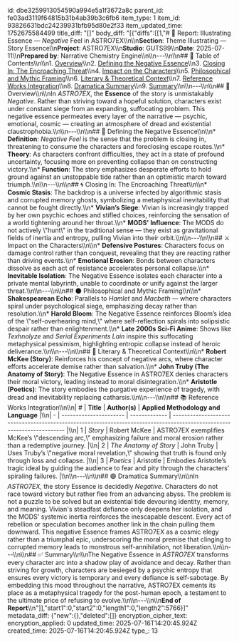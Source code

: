 id: dbe3259913054590a994e5a1f3672a8c
parent_id: fe03ad3119f64815b31b4ab39b3c6fb6
item_type: 1
item_id: 93826631bdc24239931bfb95d80e2f33
item_updated_time: 1752675584499
title_diff: "[]"
body_diff: "[{\"diffs\":[[1,\"# 📘 Report: Illustrating Essence — *Negative* Feel in ASTRO7EX\\\n\\\n**Section**: Theme Illustrating — Story Essence\\\n**Project**: ASTRO7EX\\\n**Studio**: GUTS99\\\n**Date**: 2025-07-11\\\n**Prepared by**: Narrative Chemistry Engine\\\n\\\n---\\\n\\\n## 📓 Table of Contents\\\n\\\n1. [Overview](#overview)\\\n2. [Defining the Negative Essence](#defining-the-negative-essence)\\\n3. [Closing In: The Encroaching Threat](#closing-in-the-encroaching-threat)\\\n4. [Impact on the Characters](#impact-on-the-characters)\\\n5. [Philosophical and Mythic Framing](#philosophical-and-mythic-framing)\\\n6. [Literary & Theoretical Context](#literary--theoretical-context)\\\n7. [Reference Works Integration](#reference-works-integration)\\\n8. [Dramatica Summary](#dramatica-summary)\\\n9. [Summary](#summary)\\\n\\\n---\\\n\\\n## 🧠 Overview\\\n\\\nIn *ASTRO7EX*, the **Essence** of the story is unmistakably *Negative*. Rather than striving toward a hopeful solution, characters exist under constant siege from an expanding, suffocating problem. This negative essence permeates every layer of the narrative — psychic, emotional, cosmic — creating an atmosphere of dread and existential claustrophobia.\\\n\\\n---\\\n\\\n## 🎯 Defining the Negative Essence\\\n\\\n* **Definition**: *Negative Feel* is the sense that the problem is closing in, threatening to consume the characters and foreclosing escape routes.\\\n* **Theory**: As characters confront difficulties, they act in a state of profound uncertainty, focusing more on preventing collapse than on constructing victory.\\\n* **Function**: The story emphasizes desperate efforts to hold ground against an unstoppable tide rather than an optimistic march toward triumph.\\\n\\\n---\\\n\\\n## 🌀 Closing In: The Encroaching Threat\\\n\\\n* **Cosmic Stasis**: The backdrop is a universe infected by algorithmic stasis and corrupted memory ghosts, symbolizing a metaphysical inevitability that cannot be fought directly.\\\n* **Vivian’s Siege**: Vivian is increasingly trapped by her own psychic echoes and stifled choices, reinforcing the sensation of a world tightening around her throat.\\\n* **MODS' Influence**: The MODS do not actively \\\"hunt\\\" in the traditional sense — they exist as gravitational fields of inertia and entropy, pulling Vivian into their orbit.\\\n\\\n---\\\n\\\n## ⚔️ Impact on the Characters\\\n\\\n* **Defensive Postures**: Characters focus on damage control rather than conquest, revealing that they are reacting rather than driving events.\\\n* **Emotional Erosion**: Bonds between characters dissolve as each act of resistance accelerates personal collapse.\\\n* **Inevitable Isolation**: The Negative Essence isolates each character into a private mental labyrinth, unable to coordinate or unify against the larger threat.\\\n\\\n---\\\n\\\n## 🌑 Philosophical and Mythic Framing\\\n\\\n* **Shakespearean Echo**: Parallels to *Hamlet* and *Macbeth* — where characters spiral under psychological siege, emphasizing decay rather than resolution.\\\n* **Harold Bloom**: The Negative Essence reinforces Bloom’s idea of the \\\"self-overhearing mind,\\\" where self-reflection spirals into solipsistic despair rather than enlightenment.\\\n* **Late 2000s Sci-Fi Anime**: Shows like *Texhnolyze* and *Serial Experiments Lain* inspire this suffocating metaphysical pessimism, highlighting entropic collapse instead of heroic deliverance.\\\n\\\n---\\\n\\\n## 📖 Literary & Theoretical Context\\\n\\\n* **Robert McKee (Story)**: Reinforces his concept of negative arcs, where character efforts accelerate demise rather than salvation.\\\n* **John Truby (The Anatomy of Story)**: The Negative Essence in ASTRO7EX denies characters their moral victory, leading instead to moral disintegration.\\\n* **Aristotle (Poetics)**: The story embodies the purgative experience of tragedy, with dread and inevitability replacing catharsis.\\\n\\\n---\\\n\\\n## 📚 Reference Works Integration\\\n\\\n| # | **Title**              | **Author(s)** | **Applied Methodology and Language**                                                                                   |\\\n| - | ---------------------- | ------------- | ---------------------------------------------------------------------------------------------------------------------- |\\\n| 1 | *Story*                | Robert McKee  | ASTRO7EX exemplifies McKee’s \\\"descending arc,\\\" emphasizing failure and moral erosion rather than a redemptive journey. |\\\n| 2 | *The Anatomy of Story* | John Truby    | Uses Truby’s \\\"negative moral revelation,\\\" showing that truth is found only through loss and collapse.                  |\\\n| 3 | *Poetics*              | Aristotle     | Embodies Aristotle’s tragic ideal by guiding the audience to fear and pity through the characters’ spiraling failures. |\\\n\\\n---\\\n\\\n## 🟣 Dramatica Summary\\\n\\\nIn *ASTRO7EX*, the story Essence is decidedly *Negative*. Characters do not race toward victory but rather flee from an advancing abyss. The problem is not a puzzle to be solved but an existential tide devouring identity, memory, and meaning. Vivian's steadfast defiance only deepens her isolation, and the MODS' systemic inertia reinforces the inescapable descent. Every act of rebellion or speculation becomes another link in the chain pulling them downward. This negative Essence frames ASTRO7EX as a cosmic elegy rather than a triumphal epic, underscoring the moral premise that clinging to corrupted memory leads to monstrous self-annihilation, not liberation.\\\n\\\n---\\\n\\\n## ✅ Summary\\\n\\\nThe Negative Essence in *ASTRO7EX* transforms every character arc into a shadow play of avoidance and decay. Rather than striving for growth, characters are besieged by a psychic entropy that ensures every victory is temporary and every defiance is self-sabotage. By embedding this mood throughout the narrative, ASTRO7EX cements its place as a metaphysical tragedy for the post-human epoch, a testament to the ultimate price of refusing to evolve.\\\n\\\n---\\\n\\\n**End of Report**\\\n\"]],\"start1\":0,\"start2\":0,\"length1\":0,\"length2\":5766}]"
metadata_diff: {"new":{},"deleted":[]}
encryption_cipher_text: 
encryption_applied: 0
updated_time: 2025-07-16T14:20:45.924Z
created_time: 2025-07-16T14:20:45.924Z
type_: 13